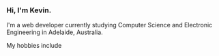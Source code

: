 ### Hi, I'm Kevin.

I'm a web developer currently studying Computer Science and Electronic Engineering in Adelaide, Australia.

My hobbies include 

